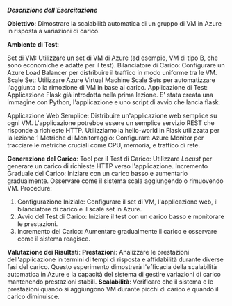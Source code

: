 ***Descrizione dell'Esercitazione***

**Obiettivo**:
Dimostrare la scalabilità automatica di un gruppo di VM in Azure in risposta a variazioni di carico.

**Ambiente di Test**:

Set di VM: Utilizzare un set di VM di Azure (ad esempio, VM di tipo B, che sono economiche e adatte per il test).
Bilanciatore di Carico: Configurare un Azure Load Balancer per distribuire il traffico in modo uniforme tra le VM.
Scale Set: Utilizzare Azure Virtual Machine Scale Sets per automatizzare l'aggiunta o la rimozione di VM in base al carico.
Applicazione di Test: Applicazione Flask già introdotta nella prima lezione.
E' stata creata una immagine con Python, l'applicazione e uno script di avvio che lancia flask. 


Applicazione Web Semplice: Distribuire un'applicazione web semplice su ogni VM. L'applicazione potrebbe essere un semplice servizio REST che risponde a richieste HTTP. Utilizziamo la hello-world in Flask utilizzata per la lezione 1
Metriche di Monitoraggio: Configurare Azure Monitor per tracciare le metriche cruciali come CPU, memoria, e traffico di rete.

**Generazione del Carico**:
Tool per il Test di Carico: Utilizzare *Locust* per generare un carico di richieste HTTP verso l'applicazione.
Incremento Graduale del Carico: Iniziare con un carico basso e aumentarlo gradualmente. Osservare come il sistema scala aggiungendo o rimuovendo VM.
Procedure:

1. Configurazione Iniziale: Configurare il set di VM, l'applicazione web, il bilanciatore di carico e il scale set in Azure.
2. Avvio del Test di Carico: Iniziare il test con un carico basso e monitorare le prestazioni.
3. Incremento del Carico: Aumentare gradualmente il carico e osservare come il sistema reagisce.


**Valutazione dei Risultati**:
**Prestazioni**: Analizzare le prestazioni dell'applicazione in termini di tempi di risposta e affidabilità durante diverse fasi del carico.
Questo esperimento dimostrerà l'efficacia della scalabilità automatica in Azure e la capacità del sistema di gestire variazioni di carico mantenendo prestazioni stabili.
**Scalabilità**: Verificare che il sistema e le prestazioni quando si aggiungono VM durante picchi di carico e quando il carico diminuisce.
